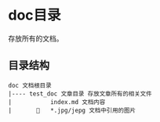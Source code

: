 # doc目录

存放所有的文档。

## 目录结构

```
doc 文档根目录
|---- test_doc 文章目录 存放文章所有的相关文件
|           index.md 文档内容
|          *.jpg/jepg 文档中引用的图片
```
